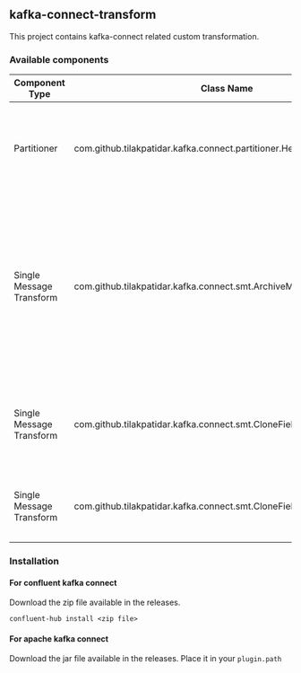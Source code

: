 ## kafka-connect-transform

This project contains kafka-connect related custom transformation.

### Available components

| Component Type           | Class Name                                                               | Description                                                                                                                                        | Configuration                                                                                                                                                                                                                                                                                              |
|--------------------------|--------------------------------------------------------------------------|----------------------------------------------------------------------------------------------------------------------------------------------------|------------------------------------------------------------------------------------------------------------------------------------------------------------------------------------------------------------------------------------------------------------------------------------------------------------|
| Partitioner              | com.github.tilakpatidar.kafka.connect.partitioner.HeaderValuePartitioner | Partition records based on key/value pairs present in record header.                                                                               | `partition.header.name`: Comma separated list of header keys  `directory.delim`: Delimiter to use when encoding partition value. Default /                                                                                                                                                                 |
| Single Message Transform | com.github.tilakpatidar.kafka.connect.smt.ArchiveMessage                 | Copies message key, topic name and message timestamp to the original message value for archiving the entire kafka key-value message as one record. | `archive.schema_name`: Name of the schema object.  `archive.msg_key`: Name of column in which kafka message key will be stored.   `archive.msg_topic`: Name of column in which kafka topic name will be stored.   `archive.msg_timestamp`: Name of column in which kafka message timestamp will be stored. |
| Single Message Transform | com.github.tilakpatidar.kafka.connect.smt.CloneField                      | Create clone of field with different name.                                                                                                        | `clonefield.from` : Name of an existing field to clone value from. `clonefield.to`: Name of the new field to which value from `clonefield.from` field will be pasted.                                                                                                                                          |
| Single Message Transform | com.github.tilakpatidar.kafka.connect.smt.CloneFieldsToHeader             | Clone record fields into headers of a kafka record                                                                                                | `clonefieldstoheader.from` : Field name or comma separated string for multiple fields.                                                                                                                                                                                                                      |

### Installation 

#### For confluent kafka connect

Download the zip file available in the releases.

```shell
confluent-hub install <zip file>
```

#### For apache kafka connect

Download the jar file available in the releases. Place it in your `plugin.path`


